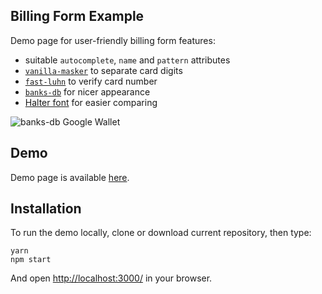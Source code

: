 ## Billing Form Example

Demo page for user-friendly billing form features:
- suitable `autocomplete`, `name` and `pattern` attributes
- [`vanilla-masker`](https://github.com/BankFacil/vanilla-masker) to separate card digits
- [`fast-luhn`](https://www.npmjs.com/package/fast-luhn) to verify card number
- [`banks-db`](https://github.com/ramoona/banks-db)  for nicer appearance
- [Halter font](http://www.dafont.com/halter.font?text=ssfrshgrsdeh) for easier comparing

![banks-db Google Wallet](https://raw.githubusercontent.com/gretchenfitze/billing-form/master/screenshots/repo-google.gif)

## Demo

Demo page is available [here](https://billing-form.herokuapp.com/).

## Installation

To run the demo locally, clone or download current repository, then type:
```
yarn
npm start
```
And open [http://localhost:3000/](http://localhost:3000/) in your browser.
